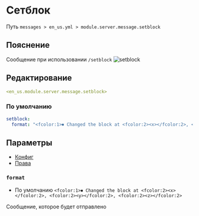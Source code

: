# Сетблок
Путь `messages > en_us.yml > module.server.message.setblock`

## Пояснение
Сообщение при использовании `/setblock`
![setblock](/setblock.png)

## Редактирование
```yaml
<en_us.module.server.message.setblock>
```

### По умолчанию
```yaml
setblock:
  format: "<fcolor:1>⏹ Changed the block at <fcolor:2><x></fcolor:2>, <fcolor:2><y></fcolor:2>, <fcolor:2><z></fcolor:2>"
```

## Параметры

- [Конфиг](/en/config/module/server/message/setblock/)
- [Права](/en/permissions/module/server/message/setblock/)

### `format`
- По умолчанию `<fcolor:1>⏹ Changed the block at <fcolor:2><x></fcolor:2>, <fcolor:2><y></fcolor:2>, <fcolor:2><z></fcolor:2>`

Сообщение, которое будет отправлено